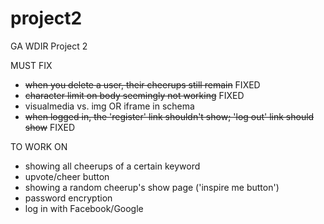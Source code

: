 # project2
GA WDIR Project 2


MUST FIX
- ~~when you delete a user, their cheerups still remain~~ FIXED
- ~~character limit on body seemingly not working~~ FIXED
- visualmedia vs. img OR iframe in schema
- ~~when logged in, the 'register' link shouldn't show; 'log out' link should show~~ FIXED


TO WORK ON
- showing all cheerups of a certain keyword
- upvote/cheer button
- showing a random cheerup's show page ('inspire me button')
- password encryption
- log in with Facebook/Google
